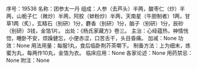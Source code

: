 序号：19538
名称：团参太一丹
组成：人参（去芦头）半两，酸枣仁（炒）半两，山栀子仁（微炒）半两，阿胶（蚌粉炒）半两，天南星（牛胆制者）1两，甘草1两（炙），玄精石（别研）1分，麝香（别研）1分，脑子（别研）1分，辰砂（别研）3钱，金箔1片。
出处：《杨氏家藏方》卷三。
主治：心经蕴热，神情恍惚，睡卧不安，烦躁健忘，小便赤涩，口苦舌干，头目昏痛。
加减：None
功效：None
用法用量：每服1丸，食后临卧荆芥茶嚼下。
制备方法：上为细末，炼蜜为丸，每两作10丸，金箔为衣。
临床应用：None
各家论述：None
用药禁忌：None
附注：None
